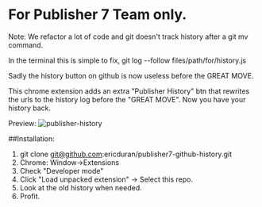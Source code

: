 # For Publisher 7 Team only.

Note: We refactor a lot of code and git doesn't track history after a git mv command.

In the terminal this is simple to fix, git log --follow files/path/for/history.js

Sadly the history button on github is now useless before the GREAT MOVE.

This chrome extension adds an extra "Publisher History" btn that rewrites the urls
to the history log before the "GREAT MOVE". Now you have your history back.

Preview:
![publisher-history](https://dl.dropboxusercontent.com/u/16395906/publisher-history.png)

##Installation:
1. git clone git@github.com:ericduran/publisher7-github-history.git
2. Chrome: Window->Extensions
3. Check "Developer mode"
4. Click "Load unpacked extension" -> Select this repo.
5. Look at the old history when needed.
6. Profit.
